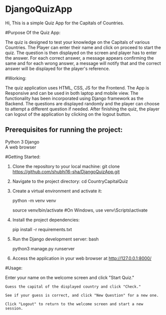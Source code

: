 # DjangoQuizApp
Hi, This is a simple Quiz App for the Capitals of Countries.

#Purpose Of the Quiz App:

The quiz is designed to test your knowledge on the Capitals of various Countries.
The Player can enter their name and click on proceed to start the quiz.
The question is then displayed on the screen and player has to enter the answer.
For each correct answer, a message appears confirming the same and for each wrong answer, a message will notify that and the correct answer will be displayed for the player's reference.

#Working:

The quiz application uses HTML, CSS, JS for the Frontend. 
The App is Responsive and can be used in both laptop and mobile view. 
The functionality has been incorporated using Django framework as the Backend. 
The questions are displayed randomly and the player can choose to attempt a different question if needed.
After finishing the quiz, the player can logout of the application by clicking on the logout button.


## Prerequisites for running the project:
Python 3 
Django  
A web browser 

#Getting Started:

1. Clone the repository to your local machine: 
git clone https://github.com/shubhi16-sha/DjangoQuizApp.git

2. Navigate to the project directory:
cd CountryCapitalQuiz

3. Create a virtual environment and activate it:

   python -m venv venv
   
   source venv/bin/activate  #On Windows, use venv\Scripts\activate

5. Install the project dependencies:
   
   pip install -r requirements.txt

6. Run the Django development server:
   bash

   python3 manage.py runserver 

7. Access the application in your web browser at http://127.0.0.1:8000/ 


#Usage:

  Enter your name on the welcome screen and click "Start Quiz."

	Guess the capital of the displayed country and click "Check."
	
	See if your guess is correct, and click "New Question" for a new one.

	Click "Logout" to return to the welcome screen and start a new session.

